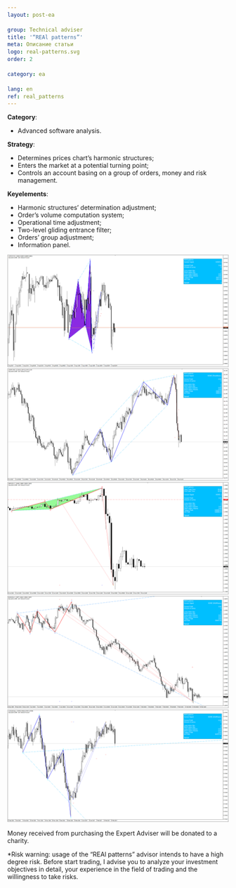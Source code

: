 ```yaml
---
layout: post-ea

group: Technical adviser
title: '“REAl patterns”'
meta: Описание статьи
logo: real-patterns.svg
order: 2

category: ea

lang: en
ref: real_patterns
---
```


**Category**:
  - Advanced software analysis.

**Strategy**:
  - Determines prices chart’s harmonic structures;
  - Enters the market at a potential turning point;
  - Controls an account basing on a group of orders, money and risk management.

**Keyelements**:
  - Harmonic structures’ determination adjustment;
  - Order’s volume computation system;
  - Operational time adjustment;
  - Two-level gliding entrance filter;
  - Orders’ group adjustment;
  - Information panel.

<!-- You can find out more about “REAl patterns” Expert Adviser in the video.

<iframe width="560" height="315" src="https://www.youtube.com/embed/eoHqHGPLqW0" frameborder="0" allowfullscreen></iframe> -->


<a data-fancybox="gallery" href="/img/ea/en/ENG - USDCHF M15 (2017).png"><img src="/img/ea/en/ENG - USDCHF M15 (2017).png" alt=""></a>
<a data-fancybox="gallery" href="/img/ea/en/ENG - USDJPY M30 (2017).png"><img src="/img/ea/en/ENG - USDJPY M30 (2017).png" alt=""></a>
<a data-fancybox="gallery" href="/img/ea/en/ENG - GBPUSD H1 (2016).png"><img src="/img/ea/en/ENG - GBPUSD H1 (2016).png" alt=""></a>
<a data-fancybox="gallery" href="/img/ea/en/ENG - EURUSD H4 (2010).png"><img src="/img/ea/en/ENG - EURUSD H4 (2010).png" alt=""></a>
<a data-fancybox="gallery" href="/img/ea/en/ENG - AUDUSD D1 (2016-2017).png"><img src="/img/ea/en/ENG - AUDUSD D1 (2016-2017).png" alt=""></a>


Money received from purchasing the Expert Adviser will be donated to a charity.

*Risk warning: usage of the “REAl patterns” advisor intends to have a high degree risk. Before start trading, I advise you to analyze your investment objectives in detail, your experience in the field of trading and the willingness to take risks.
